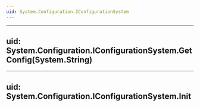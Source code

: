 ```yaml
---
uid: System.Configuration.IConfigurationSystem
---
```


---
uid: System.Configuration.IConfigurationSystem.GetConfig(System.String)
---

---
uid: System.Configuration.IConfigurationSystem.Init
---
